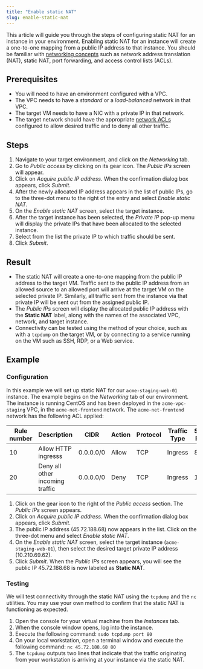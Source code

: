 ```yaml
---
title: "Enable static NAT"
slug: enable-static-nat
---
```



This article will guide you through the steps of configuring static NAT for an instance in your environment.  Enabling static NAT for an instance will create a one-to-one mapping from a public IP address to that instance.  You should be familiar with [networking concepts](../basic-concepts/what-is-a-vpc.md) such as network address translation (NAT), static NAT, port forwarding, and access control lists (ACLs).  

## Prerequisites

- You will need to have an environment configured with a VPC.
- The VPC needs to have a *standard* or a *load-balanced* network in that VPC.
- The target VM needs to have a NIC with a private IP in that network.
- The target network should have the appropriate [network ACLs](securing-your-network.md) configured to allow desired traffic and to deny all other traffic.

## Steps

1. Navigate to your target environment, and click on the *Networking* tab.
1. Go to *Public access* by clicking on its gear icon.  The *Public IPs* screen will appear.
1. Click on *Acquire public IP address*.  When the confirmation dialog box appears, click *Submit*.
1. After the newly allocated IP address appears in the list of public IPs, go to the three-dot menu to the right of the entry and select *Enable static NAT*.
1. On the *Enable static NAT* screen, select the target instance.
1. After the target instance has been selected, the *Private IP* pop-up menu will display the private IPs that have been allocated to the selected instance.
1. Select from the list the private IP to which traffic should be sent.
1. Click *Submit*.

## Result

- The static NAT will create a one-to-one mapping from the public IP address to the target VM.  Traffic sent to the public IP address from an allowed source to an allowed port will arrive at the target VM on the selected private IP.  Similarly, all traffic sent from the instance via that private IP will be sent out from the assigned public IP.
- The *Public IPs* screen will display the allocated public IP address with the **Static NAT** label, along with the names of the associated VPC, network, and target instance.
- Connectivity can be tested using the method of your choice, such as with a `tcpdump` on the target VM, or by connecting to a service running on the VM such as SSH, RDP, or a Web service.

## Example

### Configuration

In this example we will set up static NAT for our `acme-staging-web-01` instance.  The example begins on the *Networking* tab of our environment.  The instance is running CentOS and has been deployed in the `acme-vpc-staging` VPC, in the `acme-net-frontend` network.  The `acme-net-frontend` network has the following ACL applied:

| Rule number | Description | CIDR | Action | Protocol | Traffic Type | Start Port | End Port |
| --- | --- | --- | --- | --- | --- | --- | --- |
| 10 | Allow HTTP ingresss | 0.0.0.0/0 | Allow | TCP | Ingress | 80 | 80 |
| 20 | Deny all other incoming traffic | 0.0.0.0/0 | Deny | TCP | Ingress | 1 | 65535 |

1. Click on the gear icon to the right of the *Public access* section.  The *Public IPs* screen appears.
1. Click on *Acquire public IP address*.  When the confirmation dialog box appears, click *Submit*.
1. The public IP address (45.72.188.68) now appears in the list.  Click on the three-dot menu and select *Enable static NAT*.
1. On the *Enable static NAT* screen, select the target instance (`acme-staging-web-01`), then select the desired target private IP address (10.210.69.62).
1. Click *Submit*.  When the *Public IPs* screen appears, you will see the public IP 45.72.188.68 is now labeled as **Static NAT**.


### Testing

We will test connectivity through the static NAT using the `tcpdump` and the `nc` utilities.  You may use your own method to confirm that the static NAT is functioning as expected.

1. Open the console for your virtual machine from the *Instances* tab.
1. When the console window opens, log into the instance.
1. Execute the following command:
`sudo tcpdump port 80`
1. On your local workstation, open a terminal window and execute the following command:
`nc 45.72.188.68 80`
1. The `tcpdump` outputs two lines that indicate that the traffic originating from your workstation is arriving at your instance via the static NAT.
<!-- ![Results of tcpdump](/assets/static-nat-tcpdump-en.png) -->
